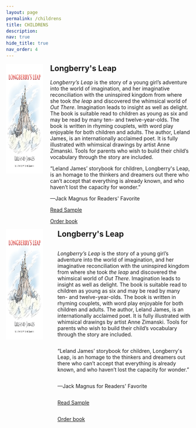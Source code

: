 ```yaml
---
layout: page
permalink: /childrens
title: CHILDRENS
description: 
nav: true
hide_title: true
nav_order: 4
---
```


<div style="display: flex; flex-wrap: wrap; align-items: flex-start; gap: 20px;">
  <div style="flex: 0 0 100px;">
    <img src="assets/img/longberry.jpg" alt="Book Cover" style="height: 300px; width: auto;">
  </div>
  <div style="flex: 1;">
    <h2 style="margin-top: 0;">Longberry's Leap</h2>
    <p><em>Longberry’s Leap</em> is the story of a young girl’s adventure into the world of imagination, and her imaginative reconciliation with the uninspired kingdom from where she took <em>the leap</em> and discovered the whimsical world of <em>Out There</em>. Imagination leads to insight as well as delight. The book is suitable read to children as young as six and may be read by many ten- and twelve-year-olds. The book is written in rhyming couplets, with word play enjoyable for both children and adults. The author, Leland James, is an internationally acclaimed poet. It is fully illustrated with whimsical drawings by artist Anne Zimanski. Tools for parents who wish to build their child’s vocabulary through the story are included.</p>
    <p>“Leland James’ storybook for children, Longberry's Leap, is an homage to the thinkers and dreamers out there who can’t accept that everything is already known, and who haven’t lost the capacity for wonder.”</p>
    <p>—Jack Magnus for Readers' Favorite</p>
    <p><a href="link-to-sample">Read Sample</a></p>
    <p><a href="link-to-order">Order book</a></p>
  </div>
</div>

<style>
  @media (max-width: 768px) {
    div[style*="display: flex"] {
      flex-direction: column; /* Stack items vertically */
      align-items: center;   /* Center items horizontally */
    }
    div[style*="flex: 0 0 100px"] {
      margin-bottom: 20px; /* Add spacing between image and text */
    }
  }
</style>
<div style="display: flex; align-items: flex-start; margin-bottom: 20px;">
  <!-- Fixed-width image container -->
  <div style="flex: 0 0 100px; margin-right: 40px;"> <!-- Set flex-basis to 100px for fixed width -->
    <img src="assets/img/longberry.jpg" alt="Longberry's Leap Book Cover" style="height: 300px; width: auto;">
  </div>
  <!-- Text container -->
  <div style="display: flex; flex-direction: column; justify-content: center; text-align: left;">
    <h2 style="margin-top: 0;">Longberry's Leap</h2>
    <p><em>Longberry’s Leap</em> is the story of a young girl’s adventure into the world of imagination, and her imaginative reconciliation with the uninspired kingdom from where she took <em>the leap</em> and discovered the whimsical world of <em>Out There</em>. Imagination leads to insight as well as delight. The book is suitable read to children as young as six and may be read by many ten- and twelve-year-olds. The book is written in rhyming couplets, with word play enjoyable for both children and adults. The author, Leland James, is an internationally acclaimed poet. It is fully illustrated with whimsical drawings by artist Anne Zimanski. Tools for parents who wish to build their child’s vocabulary through the story are included.</p>
    <p>“Leland James’ storybook for children, Longberry's Leap, is an homage to the thinkers and dreamers out there who can’t accept that everything is already known, and who haven’t lost the capacity for wonder.”</p>
    <p>—Jack Magnus for Readers' Favorite</p>
    <p><a href="link-to-sample">Read Sample</a></p>
    <p><a href="link-to-order">Order book</a></p>
  </div>
</div>